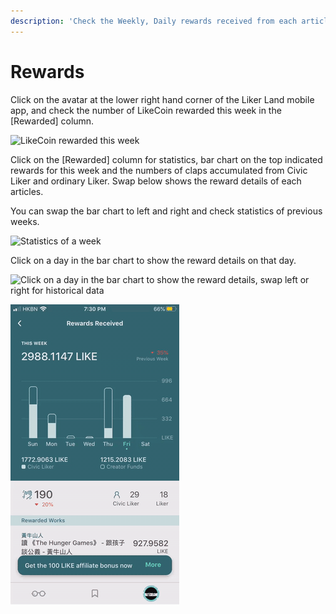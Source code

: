 ```yaml
---
description: 'Check the Weekly, Daily rewards received from each articles'
---
```


# Rewards

Click on the avatar at the lower right hand corner of the Liker Land mobile app, and check the number of LikeCoin rewarded this week in the \[Rewarded\] column.

![LikeCoin rewarded this week](https://gblobscdn.gitbook.com/assets%2F-LL4mdaVjNgL6A1--PV0%2F-MDKMSCLmfO7W7pRfp9_%2F-MDKNfIMaqa7uwe6M8r3%2FIMG_0668.PNG?alt=media&token=345300b5-7d58-429e-8e32-880f825d0a4e)

Click on the \[Rewarded\] column for statistics, bar chart on the top indicated rewards for this week and the numbers of claps accumulated from Civic Liker and ordinary Liker. Swap below shows the reward details of each articles.

You can swap the bar chart to left and right and check statistics of previous weeks.

![Statistics of a week](https://gblobscdn.gitbook.com/assets%2F-LL4mdaVjNgL6A1--PV0%2F-M7_Gq-kkgSt-axtaE7_%2F-M7_KN-PUfRLLaLQmlXL%2FIMG_0669.PNG?alt=media&token=752affc8-1590-48f5-b3e1-1a1028964baa)

Click on a day in the bar chart to show the reward details on that day.

![Click on a day in the bar chart to show the reward details, swap left or right for historical data](https://gblobscdn.gitbook.com/assets%2F-LL4mdaVjNgL6A1--PV0%2F-M7_Gq-kkgSt-axtaE7_%2F-M7_L7YTCvCIBoPgj9z5%2FIMG_0670.PNG?alt=media&token=bb1fce7e-d9de-473b-8e7f-c7c7826ec107)

![](../../.gitbook/assets/check-rewarded.gif)

